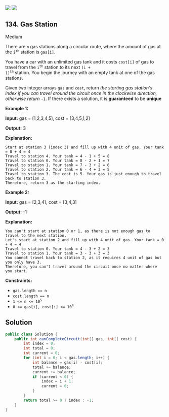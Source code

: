 [![](https://img.shields.io/github/stars/LeetCode-Top-Interview-150/LeetCode-Top-Interview-150?label=Stars&style=flat-square)](https://github.com/LeetCode-Top-Interview-150/LeetCode-Top-Interview-150)
[![](https://img.shields.io/github/forks/LeetCode-Top-Interview-150/LeetCode-Top-Interview-150?label=Fork%20me%20on%20GitHub%20&style=flat-square)](https://github.com/LeetCode-Top-Interview-150/LeetCode-Top-Interview-150/fork)

## 134\. Gas Station

Medium

There are `n` gas stations along a circular route, where the amount of gas at the <code>i<sup>th</sup></code> station is `gas[i]`.

You have a car with an unlimited gas tank and it costs `cost[i]` of gas to travel from the <code>i<sup>th</sup></code> station to its next <code>(i + 1)<sup>th</sup></code> station. You begin the journey with an empty tank at one of the gas stations.

Given two integer arrays `gas` and `cost`, return _the starting gas station's index if you can travel around the circuit once in the clockwise direction, otherwise return_ `-1`. If there exists a solution, it is **guaranteed** to be **unique**

**Example 1:**

**Input:** gas = [1,2,3,4,5], cost = [3,4,5,1,2]

**Output:** 3

**Explanation:**

    Start at station 3 (index 3) and fill up with 4 unit of gas. Your tank = 0 + 4 = 4
    Travel to station 4. Your tank = 4 - 1 + 5 = 8
    Travel to station 0. Your tank = 8 - 2 + 1 = 7
    Travel to station 1. Your tank = 7 - 3 + 2 = 6
    Travel to station 2. Your tank = 6 - 4 + 3 = 5
    Travel to station 3. The cost is 5. Your gas is just enough to travel back to station 3.
    Therefore, return 3 as the starting index. 

**Example 2:**

**Input:** gas = [2,3,4], cost = [3,4,3]

**Output:** -1

**Explanation:**

    You can't start at station 0 or 1, as there is not enough gas to travel to the next station.
    Let's start at station 2 and fill up with 4 unit of gas. Your tank = 0 + 4 = 4
    Travel to station 0. Your tank = 4 - 3 + 2 = 3
    Travel to station 1. Your tank = 3 - 3 + 3 = 3
    You cannot travel back to station 2, as it requires 4 unit of gas but you only have 3.
    Therefore, you can't travel around the circuit once no matter where you start. 

**Constraints:**

*   `gas.length == n`
*   `cost.length == n`
*   <code>1 <= n <= 10<sup>5</sup></code>
*   <code>0 <= gas[i], cost[i] <= 10<sup>4</sup></code>

## Solution

```java
public class Solution {
    public int canCompleteCircuit(int[] gas, int[] cost) {
        int index = 0;
        int total = 0;
        int current = 0;
        for (int i = 0; i < gas.length; i++) {
            int balance = gas[i] - cost[i];
            total += balance;
            current += balance;
            if (current < 0) {
                index = i + 1;
                current = 0;
            }
        }
        return total >= 0 ? index : -1;
    }
}
```
